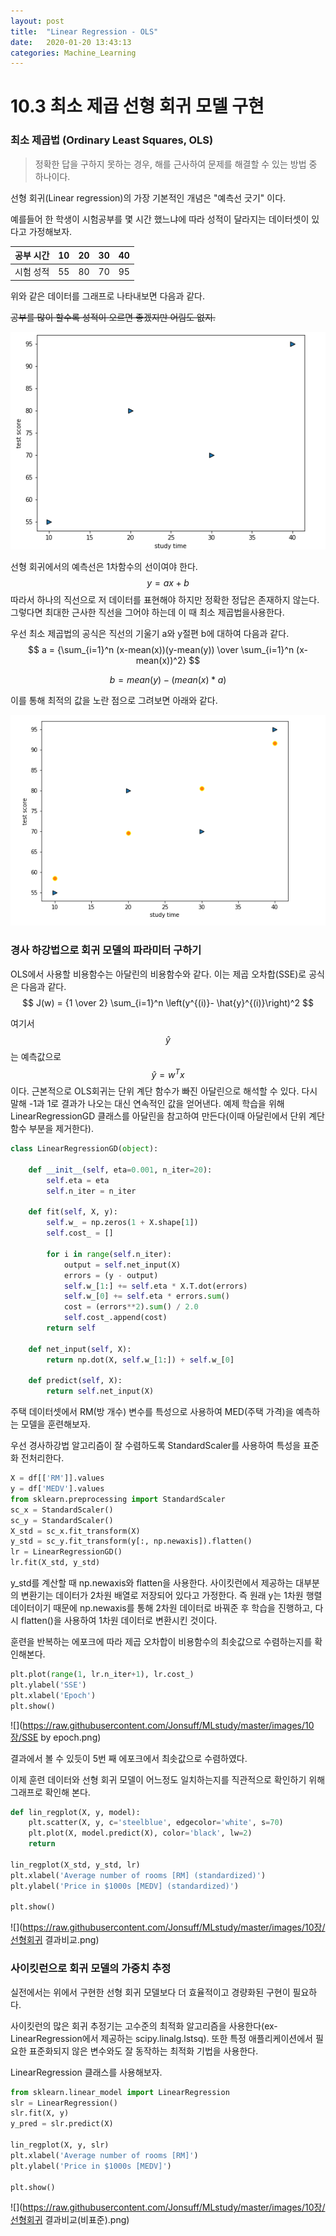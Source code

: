 ```yaml
---
layout: post
title:  "Linear Regression - OLS"
date:   2020-01-20 13:43:13
categories: Machine_Learning
---
```




# 10.3 최소 제곱 선형 회귀 모델 구현

### 최소 제곱법 (Ordinary Least Squares, OLS)

> 정확한 답을 구하지 못하는 경우, 해를 근사하여 문제를 해결할 수 있는 방법 중 하나이다. 

선형 회귀(Linear regression)의 가장 기본적인 개념은 "예측선 긋기" 이다.

예를들어 한 학생이 시험공부를 몇 시간 했느냐에 따라 성적이 달라지는 데이터셋이 있다고 가정해보자.

| 공부 시간 | 10   | 20   | 30   | 40   |
| --------- | ---- | ---- | ---- | ---- |
| 시험 성적 | 55   | 80   | 70   | 95   |

위와 같은 데이터를 그래프로 나타내보면 다음과 같다. 

~~공부를 많이 할수록 성적이 오르면 좋겠지만 어림도 없지.~~

![](https://raw.githubusercontent.com/Jonsuff/MLstudy/master/images/10장/예시표01.png)

선형 회귀에서의 예측선은 1차함수의 선이여야 한다.
$$
y = ax+b
$$
 따라서 하나의 직선으로 저 데이터를 표현해야 하지만 정확한 정답은 존재하지 않는다. 그렇다면 최대한 근사한 직선을 그어야 하는데 이 때 최소 제곱법을사용한다.

우선 최소 제곱법의 공식은 직선의 기울기 a와 y절편 b에 대하여 다음과 같다.
$$
a = {\sum_{i=1}^n (x-mean(x))(y-mean(y)) \over \sum_{i=1}^n (x-mean(x))^2}
$$

$$
b = mean(y)-(mean(x)*a)
$$



이를 통해 최적의 값을 노란 점으로 그려보면 아래와 같다.

![](https://raw.githubusercontent.com/Jonsuff/MLstudy/master/images/10장/예시표02.png)



### 경사 하강법으로 회귀 모델의 파라미터 구하기

OLS에서 사용할 비용함수는 아달린의 비용함수와 같다. 이는 제곱 오차합(SSE)로 공식은 다음과 같다.
$$
J(w) = {1 \over 2} \sum_{i=1}^n \left(y^{(i)}- \hat{y}^{(i)}\right)^2
$$


여기서 $$\hat{y}$$는 예측값으로 $$\hat{y}=w^Tx$$ 이다. 근본적으로 OLS회귀는 단위 계단 함수가 빠진 아달린으로 해석할 수 있다. 다시말해 -1과 1로 결과가 나오는 대신 연속적인 값을 얻어낸다. 예제 학습을 위해 LinearRegressionGD 클래스를 아달린을 참고하여 만든다(이때 아달린에서 단위 계단함수 부분을 제거한다).



```python
class LinearRegressionGD(object):

    def __init__(self, eta=0.001, n_iter=20):
        self.eta = eta
        self.n_iter = n_iter

    def fit(self, X, y):
        self.w_ = np.zeros(1 + X.shape[1])
        self.cost_ = []

        for i in range(self.n_iter):
            output = self.net_input(X)
            errors = (y - output)
            self.w_[1:] += self.eta * X.T.dot(errors)
            self.w_[0] += self.eta * errors.sum()
            cost = (errors**2).sum() / 2.0
            self.cost_.append(cost)
        return self

    def net_input(self, X):
        return np.dot(X, self.w_[1:]) + self.w_[0]

    def predict(self, X):
        return self.net_input(X)
```



주택 데이터셋에서 RM(방 개수) 변수를 특성으로 사용하여 MED(주택 가격)을 예측하는 모델을 훈련해보자.

우선 경사하강법 알고리즘이 잘 수렴하도록 StandardScaler를 사용하여 특성을 표준화 전처리한다.

```python
X = df[['RM']].values
y = df['MEDV'].values
from sklearn.preprocessing import StandardScaler
sc_x = StandardScaler()
sc_y = StandardScaler()
X_std = sc_x.fit_transform(X)
y_std = sc_y.fit_transform(y[:, np.newaxis]).flatten()
lr = LinearRegressionGD()
lr.fit(X_std, y_std)
```

y_std를 계산할 때 np.newaxis와 flatten을 사용한다. 사이킷런에서 제공하는 대부분의 변환기는 데이터가 2차원 배열로 저장되어 있다고 가정한다. 즉 원래 y는 1차원 행렬 데이터이기 때문에 np.newaxis를 통해 2차원 데이터로 바꿔준 후 학습을 진행하고, 다시 flatten()을 사용하여 1차원 데이터로 변환시킨 것이다.

훈련을 반복하는 에포크에 따라 제곱 오차합이 비용함수의 최솟값으로 수렴하는지를 확인해본다.

```python
plt.plot(range(1, lr.n_iter+1), lr.cost_)
plt.ylabel('SSE')
plt.xlabel('Epoch')
plt.show()
```

![](https://raw.githubusercontent.com/Jonsuff/MLstudy/master/images/10장/SSE by epoch.png)

결과에서 볼 수 있듯이 5번 째 에포크에서 최솟값으로 수렴하였다.

이제 훈련 데이터와 선형 회귀 모델이 어느정도 일치하는지를 직관적으로 확인하기 위해 그래프로 확인해 본다.

```python
def lin_regplot(X, y, model):
    plt.scatter(X, y, c='steelblue', edgecolor='white', s=70)
    plt.plot(X, model.predict(X), color='black', lw=2)    
    return 
    
lin_regplot(X_std, y_std, lr)
plt.xlabel('Average number of rooms [RM] (standardized)')
plt.ylabel('Price in $1000s [MEDV] (standardized)')

plt.show()
```

![](https://raw.githubusercontent.com/Jonsuff/MLstudy/master/images/10장/선형회귀 결과비교.png)



### 사이킷런으로 회귀 모델의 가중치 추정

실전에서는 위에서 구현한 선형 회귀 모델보다 더 효율적이고 경량화된 구현이 필요하다.

사이킷런의 많은 회귀 추정기는 고수준의 최적화 알고리즘을 사용한다(ex- LinearRegression에서 제공하는 scipy.linalg.lstsq). 또한 특정 애플리케이션에서 필요한 표준화되지 않은 변수와도 잘 동작하는 최적화 기법을 사용한다.

LinearRegression 클래스를 사용해보자.

```python
from sklearn.linear_model import LinearRegression
slr = LinearRegression()
slr.fit(X, y)
y_pred = slr.predict(X)

lin_regplot(X, y, slr)
plt.xlabel('Average number of rooms [RM]')
plt.ylabel('Price in $1000s [MEDV]')

plt.show()
```

![](https://raw.githubusercontent.com/Jonsuff/MLstudy/master/images/10장/선형회귀 결과비교(비표준).png)